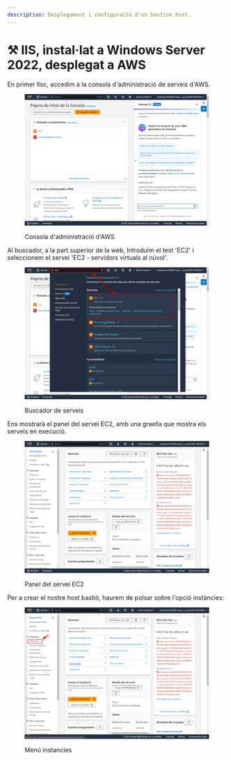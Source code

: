 ```yaml
---
description: Desplegament i configuració d'un bastion host.
---
```


# ⚒ IIS, instal·lat a Windows Server 2022, desplegat a AWS

En primer lloc, accedim a la consola d'administració de serveis d'AWS.

<figure><img src="../../.gitbook/assets/image (97).png" alt=""><figcaption><p>Consola d'administració d'AWS</p></figcaption></figure>

Al buscador, a la part superior de la web, Introduïm el text 'EC2' i seleccionem el servei 'EC2 - servidors virtuals al núvol'.

<figure><img src="../../.gitbook/assets/image (98).png" alt=""><figcaption><p>Buscador de serveis</p></figcaption></figure>

Ens mostrarà el panel del servei EC2, amb una graella que mostra els serveis en execució.&#x20;

<figure><img src="../../.gitbook/assets/image (99).png" alt=""><figcaption><p>Panel del servei EC2</p></figcaption></figure>

Per a crear el nostre host bastió, haurem de polsar sobre l'opció instàncies:

<figure><img src="../../.gitbook/assets/image (100).png" alt=""><figcaption><p>Menú instancies</p></figcaption></figure>

